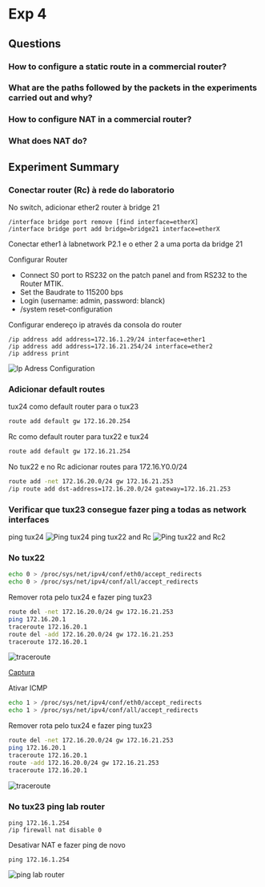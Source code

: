 # Exp 4

## Questions

### How to configure a static route in a commercial router?
### What are the paths followed by the packets in the experiments carried out and why?
### How to configure NAT in a commercial router?
### What does NAT do?

## Experiment Summary

### Conectar router (Rc) à rede do laboratorio

No switch, adicionar ether2 router à bridge 21
```
/interface bridge port remove [find interface=etherX]
/interface bridge port add bridge=bridge21 interface=etherX
```

Conectar ether1 à labnetwork P2.1 e o ether 2 a uma porta da bridge 21

Configurar Router
* Connect S0 port to RS232 on the patch panel and from RS232 to the Router MTIK.
* Set the Baudrate to 115200 bps
* Login (username: admin, password: blanck)
* /system reset-configuration

Configurar endereço ip através da consola do router
```
/ip address add address=172.16.1.29/24 interface=ether1
/ip address add address=172.16.21.254/24 interface=ether2
/ip address print
```
![Ip Adress Configuration](ipconfig.png)

### Adicionar default routes
tux24 como default router para o tux23
```bash
route add default gw 172.16.20.254
```

Rc como default router para tux22 e tux24
```bash
route add default gw 172.16.21.254
```

No tux22 e no Rc adicionar routes para 172.16.Y0.0/24
```bash
route add -net 172.16.20.0/24 gw 172.16.21.253
/ip route add dst-address=172.16.20.0/24 gateway=172.16.21.253
```

### Verificar que tux23 consegue fazer ping a todas as network interfaces

ping tux24
![Ping tux24](Screenshot%20at%202022-11-24%2013-00-49.png)
ping tux22 and Rc
![Ping tux22 and Rc2](Screenshot%20at%202022-11-24%2013-00-56.png)

### No tux22

```bash
echo 0 > /proc/sys/net/ipv4/conf/eth0/accept_redirects
echo 0 > /proc/sys/net/ipv4/conf/all/accept_redirects
```

Remover rota pelo tux24 e fazer ping tux23
```bash
route del -net 172.16.20.0/24 gw 172.16.21.253
ping 172.16.20.1
traceroute 172.16.20.1
route del -add 172.16.20.0/24 gw 172.16.21.253
traceroute 172.16.20.1
```

![traceroute](Screenshot%20at%202022-11-29%2019-13-24.png)

[Captura](exp4.pcapng)

Ativar ICMP

```bash
echo 1 > /proc/sys/net/ipv4/conf/eth0/accept_redirects
echo 1 > /proc/sys/net/ipv4/conf/all/accept_redirects
```

Remover rota pelo tux24 e fazer ping tux23
```bash
route del -net 172.16.20.0/24 gw 172.16.21.253
ping 172.16.20.1
traceroute 172.16.20.1
route -add 172.16.20.0/24 gw 172.16.21.253
traceroute 172.16.20.1
```

![traceroute](Screenshot%20at%202022-11-29%2019-14-34.png)

### No tux23 ping lab router
```ping
ping 172.16.1.254
/ip firewall nat disable 0
```
Desativar NAT e fazer ping de novo
```ping
ping 172.16.1.254
```

![ping lab router](Screenshot%20at%202022-11-29%2019-15-49.png)
